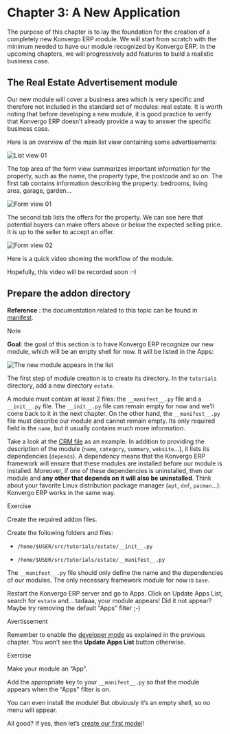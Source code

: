 # Chapter 3: A New Application

The purpose of this chapter is to lay the foundation for the creation of a
completely new Konvergo ERP module. We will start from scratch with the minimum needed
to have our module recognized by Konvergo ERP. In the upcoming chapters, we will
progressively add features to build a realistic business case.

## The Real Estate Advertisement module

Our new module will cover a business area which is very specific and therefore
not included in the standard set of modules: real estate. It is worth noting
that before developing a new module, it is good practice to verify that Konvergo ERP
doesn’t already provide a way to answer the specific business case.

Here is an overview of the main list view containing some advertisements:

![List view 01](../../../_images/overview_list_view_01.png)

The top area of the form view summarizes important information for the
property, such as the name, the property type, the postcode and so on. The
first tab contains information describing the property: bedrooms, living area,
garage, garden…

![Form view 01](../../../_images/overview_form_view_01.png)

The second tab lists the offers for the property. We can see here that
potential buyers can make offers above or below the expected selling price. It
is up to the seller to accept an offer.

![Form view 02](../../../_images/overview_form_view_02.png)

Here is a quick video showing the workflow of the module.

Hopefully, this video will be recorded soon :-)

## Prepare the addon directory

**Reference** : the documentation related to this topic can be found in
[manifest](../../reference/backend/module#reference-module-manifest).

<div class="alert alert-primary">
<p class="alert-title">
Note</p><p><b>Goal</b>: the goal of this section is to have Konvergo ERP recognize our new module, which will
be an empty shell for now. It will be listed in the Apps:</p>
<img alt="The new module appears in the list" class="align-center" src="../../../_images/app_in_list.png"/>
</div>

The first step of module creation is to create its directory. In the
`tutorials` directory, add a new directory `estate`.

A module must contain at least 2 files: the `__manifest__.py` file and a
`__init__.py` file. The `__init__.py` file can remain empty for now and we’ll
come back to it in the next chapter. On the other hand, the `__manifest__.py`
file must describe our module and cannot remain empty. Its only required field
is the `name`, but it usually contains much more information.

Take a look at the [CRM
file](https://github.com/odoo/odoo/blob/fc92728fb2aa306bf0e01a7f9ae1cfa3c1df0e10/addons/crm/__manifest__.py#L1-L67)
as an example. In addition to providing the description of the module (`name`,
`category`, `summary`, `website`…), it lists its dependencies (`depends`). A
dependency means that the Konvergo ERP framework will ensure that these modules are
installed before our module is installed. Moreover, if one of these
dependencies is uninstalled, then our module and **any other that depends on
it will also be uninstalled**. Think about your favorite Linux distribution
package manager (`apt`, `dnf`, `pacman`…): Konvergo ERP works in the same way.

<div class="alert alert-dark">
<p class="alert-title">
Exercise</p><p>Create the required addon files.</p>
<p>Create the following folders and files:</p>
<ul>
<li><p><code>/home/$USER/src/tutorials/estate/__init__.py</code></p></li>
<li><p><code>/home/$USER/src/tutorials/estate/__manifest__.py</code></p></li>
</ul>
<p>The <code>__manifest__.py</code> file should only define the name and the dependencies of our modules.
The only necessary framework module for now is <code>base</code>.</p>
</div>

Restart the Konvergo ERP server and go to Apps. Click on Update Apps List, search for
`estate` and… tadaaa, your module appears! Did it not appear? Maybe try
removing the default “Apps” filter ;-)

<div class="alert alert-warning">
<p class="alert-title">
Avertissement</p><p>Remember to enable the <a href="../../../applications/general/developer_mode#developer-mode"><span class="std std-ref">developer mode</span></a> as explained in the previous
chapter. You won’t see the <b>Update Apps List</b> button otherwise.</p>
</div> <div class="alert alert-dark">
<p class="alert-title">
Exercise</p><p>Make your module an “App”.</p>
<p>Add the appropriate key to your <code>__manifest__.py</code> so that the module appears when the “Apps”
filter is on.</p>
</div>

You can even install the module! But obviously it’s an empty shell, so no menu
will appear.

All good? If yes, then let’s [create our first
model](04_basicmodel#tutorials-getting-started-04-basicmodel)!

